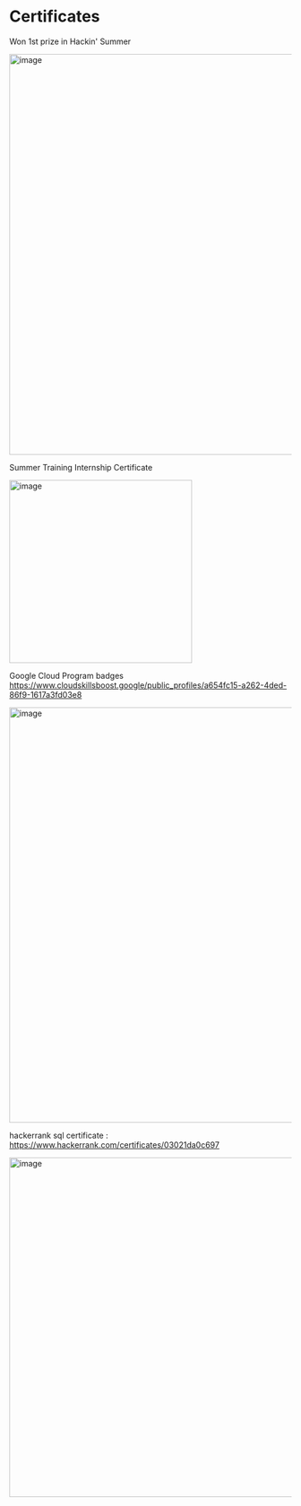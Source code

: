 # Certificates
Won 1st prize in Hackin' Summer

<img width="714" alt="image" src="https://user-images.githubusercontent.com/75152108/220902354-6cb97dde-0ec6-4082-9755-af5698fa1626.png">

Summer Training Internship Certificate

<img width="326" alt="image" src="https://github.com/muskans06/Certificate/assets/75152108/fb6534e0-05a8-4f1c-87e4-617751b442e5">

Google Cloud Program badges
https://www.cloudskillsboost.google/public_profiles/a654fc15-a262-4ded-86f9-1617a3fd03e8

<img width="740" alt="image" src="https://github.com/muskans06/Certificate/assets/75152108/16a9c00e-1ac3-4f49-a624-3c0b57d9b8f6">

hackerrank sql certificate : https://www.hackerrank.com/certificates/03021da0c697

<img width="605" alt="image" src="https://github.com/muskans06/Certificate/assets/75152108/3246ea37-dc17-4c5d-bdb9-b5f5640ef04b">

